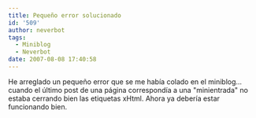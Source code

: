```yaml
---
title: Pequeño error solucionado
id: '509'
author: neverbot
tags:
  - Miniblog
  - Neverbot
date: 2007-08-08 17:40:58
---
```


He arreglado un pequeño error que se me había colado en el miniblog... cuando el último post de una página correspondía a una "minientrada" no estaba cerrando bien las etiquetas xHtml. Ahora ya debería estar funcionando bien.
